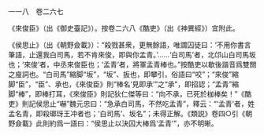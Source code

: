 一一八　卷二六七

《來俊臣》（出《御史臺記》）。按卷二六八《酷吏》（出《神異經》）宜附此。

《侯思止》（出《朝野僉載》）：“殺戮甚衆，更無餘語，唯謂囚徒曰：‘不用你書言筆語，止還我白司馬，若不肯來俊，即與你孟青。’……‘白司馬’者，北邙山白司馬坂也；‘來俊’者，中丞來俊臣也；‘孟青’者，將軍孟青棒也。”按酷吏以歇後諧音爲雙關之廋詞也。“白司馬”縮脚“坂”，“坂”、扳也，即攀引，俗語曰“咬”；“來俊”縮脚“臣”，“臣”、承也，《來俊臣》則“棒名‘見即承’”之“承”，即招認；“孟青”縮脚“棒”，即棒打耳，《來俊臣》則記狄仁傑等曰：“向不承，已死於枷棒矣！”《酷吏》則記侯思止“嚇”魏元忠曰：“急承白司馬，不然吃孟青”，釋云：“‘孟青’者，姓孟名青，即殺瑯玡王冲者也；‘白司馬’、坂名”；未得正解。《類説》卷四○引《朝野僉載》此則約爲一語曰：“侯思止以決囚大棒爲‘孟青’”，亦不明晰。